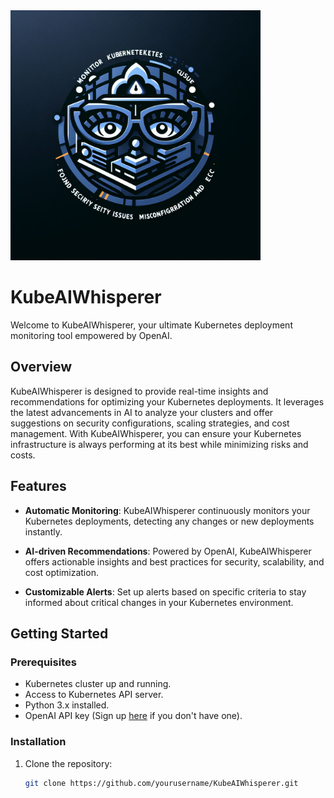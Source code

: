 <img src="https://github.com/containers-stack/KubeAIWhisperer/blob/main/static/logo.png?raw=true" width="400">

# KubeAIWhisperer

Welcome to KubeAIWhisperer, your ultimate Kubernetes deployment monitoring tool empowered by OpenAI. 

## Overview

KubeAIWhisperer is designed to provide real-time insights and recommendations for optimizing your Kubernetes deployments. It leverages the latest advancements in AI to analyze your clusters and offer suggestions on security configurations, scaling strategies, and cost management. With KubeAIWhisperer, you can ensure your Kubernetes infrastructure is always performing at its best while minimizing risks and costs.

## Features

- **Automatic Monitoring**: KubeAIWhisperer continuously monitors your Kubernetes deployments, detecting any changes or new deployments instantly.

- **AI-driven Recommendations**: Powered by OpenAI, KubeAIWhisperer offers actionable insights and best practices for security, scalability, and cost optimization.

- **Customizable Alerts**: Set up alerts based on specific criteria to stay informed about critical changes in your Kubernetes environment.

## Getting Started

### Prerequisites

- Kubernetes cluster up and running.
- Access to Kubernetes API server.
- Python 3.x installed.
- OpenAI API key (Sign up [here](https://openai.com/) if you don't have one).

### Installation

1. Clone the repository:
   ```bash
   git clone https://github.com/yourusername/KubeAIWhisperer.git
